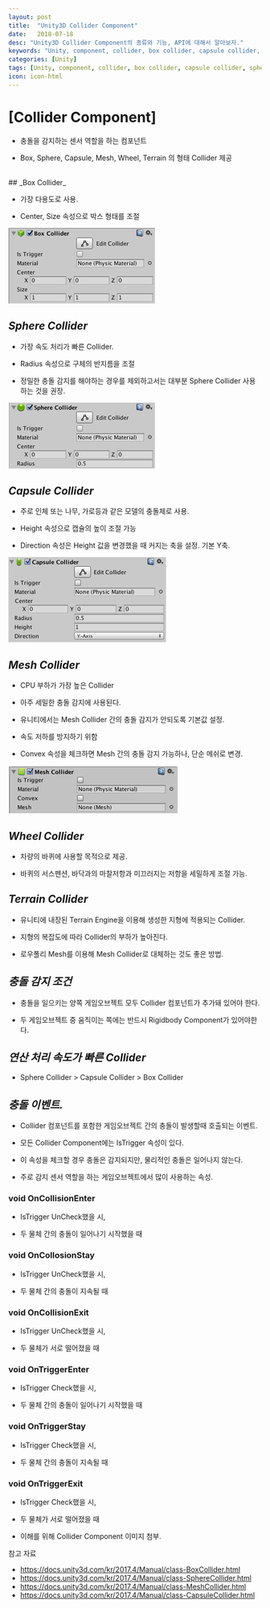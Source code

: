 ```yaml
---
layout: post
title:  "Unity3D Collider Component"
date:   2018-07-18
desc: "Unity3D Collider Component의 종류와 기능, API에 대해서 알아보자."
keywords: "Unity, component, collider, box collider, capsule collider, sphere collider, mesh collider, collision"
categories: [Unity]
tags: [Unity, component, collider, box collider, capsule collider, sphere collider, mesh collider, collision]
icon: icon-html
---
```


# __[Collider Component]__


 - 충돌을 감지하는 센서 역할을 하는 컴포넌트

 - Box, Sphere, Capsule, Mesh, Wheel, Terrain 의 형태 Collider 제공
<br />
## _Box Collider_

 - 가장 다용도로 사용.

 - Center, Size 속성으로 박스 형태를 조절

![BoxCollider Component](/static/assets/img/blog/Unity/boxcollider.png)

## _Sphere Collider_

 - 가장 속도 처리가 빠른 Collider.

 - Radius 속성으로 구체의 반지름을 조절

 - 정밀한 충돌 감지를 해야하는 경우를 제외하고서는 대부분 Sphere Collider 사용하는 것을 권장.


![SphereCollider Component](/static/assets/img/blog/Unity/spherecollider.png)




## _Capsule Collider_

 - 주로 인체 또는 나무, 가로등과 같은 모델의 충돌체로 사용.

 - Height 속성으로 캡슐의 높이 조절 가능

 - Direction 속성은 Height 값을 변경했을 때 커지는 축을 설정. 기본 Y축.

![CapsuleCollider Component](/static/assets/img/blog/Unity/capsulecollider.png)


## _Mesh Collider_

 - CPU 부하가 가장 높은 Collider

 - 아주 세밀한 충돌 감지에 사용된다.

 - 유니티에서는 Mesh Collider 간의 충돌 감지가 안되도록 기본값 설정.

 - 속도 저하를 방지하기 위함

 - Convex 속성을 체크하면 Mesh 간의 충돌 감지 가능하나, 단순 메쉬로 변경.


![MeshCollider Component](/static/assets/img/blog/Unity/meshcollider.png)



## _Wheel Collider_

 - 차량의 바퀴에 사용할 목적으로 제공.

 - 바퀴의 서스펜션, 바닥과의 마찰저항과 미끄러지는 저항을 세밀하게 조절 가능.


## _Terrain Collider_

 - 유니티에 내장된 Terrain Engine을 이용해 생성한 지형에 적용되는 Collider.

 - 지형의 복잡도에 따라 Collider의 부하가 높아진다.

 - 로우폴리 Mesh를 이용해 Mesh Collider로 대체하는 것도 좋은 방법.


## _충돌 감지 조건_

 - 충돌을 일으키는 양쪽 게임오브젝트 모두 Collider 컴포넌트가 추가돼 있어야 한다.

 - 두 게임오브젝트 중 움직이는 쪽에는 반드시 Rigidbody Component가 있어야한다.


## _연산 처리 속도가 빠른 Collider_

 - Sphere Collider > Capsule Collider > Box Collider


## _충돌 이벤트._

 - Collider 컴포넌트를 포함한 게임오브젝트 간의 충돌이 발생할때 호출되는 이벤트.

 - 모든 Collider Component에는 IsTrigger 속성이 있다.

 - 이 속성을 체크할 경우 충돌은 감지되지만, 물리적인 충돌은 일어나지 않는다.

 - 주로 감지 센서 역할을 하는 게임오브젝트에서 많이 사용하는 속성.

### void OnCollisionEnter

 - IsTrigger UnCheck했을 시,

 - 두 물체 간의 충돌이 일어나기 시작했을 때

### void OnCollosionStay

 - IsTrigger UnCheck했을 시,

 - 두 물체 간의 충돌이 지속될 때

### void OnCollisionExit

 - IsTrigger UnCheck했을 시,

 - 두 물체가 서로 떨어졌을 때

### void OnTriggerEnter

 - IsTrigger Check했을 시,

 - 두 물체 간의 충돌이 일어나기 시작했을 때

### void OnTriggerStay

 - IsTrigger Check했을 시,

 - 두 물체 간의 충돌이 지속될 때

### void OnTriggerExit

 - IsTrigger Check했을 시,

 - 두 물체가 서로 떨어졌을 때


* 이해를 위해 Collider Component 이미지 첨부.

참고 자료
 - https://docs.unity3d.com/kr/2017.4/Manual/class-BoxCollider.html
 - https://docs.unity3d.com/kr/2017.4/Manual/class-SphereCollider.html
 - https://docs.unity3d.com/kr/2017.4/Manual/class-MeshCollider.html
 - https://docs.unity3d.com/kr/2017.4/Manual/class-CapsuleCollider.html
